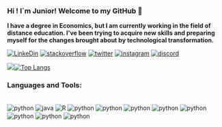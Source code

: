 ###  Hi ! I´m Junior! Welcome to my GitHub 👋

**I have a degree in Economics, but I am currently working in the field of distance education. I've been trying to acquire new skills and preparing myself for the changes brought about by technological transformation.**




[![LinkeDin](https://img.shields.io/badge/LinkedIn-0077B5?style=for-the-badge&logo=linkedin&logoColor=white)](https://www.linkedin.com/in/juniorfernandes27/) [![stackoverflow](https://img.shields.io/badge/Stack_Overflow-FE7A16?style=for-the-badge&logo=stack-overflow&logoColor=white)](https://pt.stackoverflow.com/users/172448/junior-fernandes) [![twitter](https://img.shields.io/badge/Twitter-1DA1F2?style=for-the-badge&logo=twitter&logoColor=white)](https://twitter.com/Junior18555834) [![instagram](https://img.shields.io/badge/Instagram-E4405F?style=for-the-badge&logo=instagram&logoColor=white)](https://www.instagram.com/junior.fernandes.7509/) [![discord](https://img.shields.io/badge/Discord-7289DA?style=for-the-badge&logo=discord&logoColor=white)](https://discord.com/channels/junior27max#3375)






![](https://github-readme-stats.vercel.app/api?username=Jun27-max&show_icons=true&theme=dracula)[![Top Langs](https://github-readme-stats.vercel.app/api/top-langs/?username=Jun27-max&layout=compact&theme=dracula)](https://github.com/Jun27-max?tab=repositories&q=&type=&language=&sort=)


### Languages and Tools:
<div style="display: inline_block"><br/>
    <img align="center" alt="python" src="https://img.shields.io/badge/Python-3776AB?style=for-the-badge&logo=python&logoColor=white"/>
    <img align="center" alt="java" src="https://img.shields.io/badge/Java-ED8B00?style=for-the-badge&logo=java&logoColor=white"/>
    <img align="center" alt="R" src="https://img.shields.io/badge/R-276DC3?style=for-the-badge&logo=r&logoColor=white"/>
    <img align="center" alt="python" src="https://img.shields.io/badge/MySQL-005C84?style=for-the-badge&logo=mysql&logoColor=white"/>
    <img align="center" alt="python" src="https://img.shields.io/badge/PLSQL-F80000?style=for-the-badge&logo=oracle&logoColor=black"/>
    <img align="center" alt="python" src="https://img.shields.io/badge/MongoDB-4EA94B?style=for-the-badge&logo=mongodb&logoColor=white"/>
    <img align="center" alt="python" src="https://img.shields.io/badge/Amazon_AWS-232F3E?style=for-the-badge&logo=amazon-aws&logoColor=white"/>
    <img align="center" alt="python" src="https://img.shields.io/badge/Ubuntu-E95420?style=for-the-badge&logo=ubuntu&logoColor=white"/>
    <img align="center" alt="python" src="https://img.shields.io/badge/Eclipse-2C2255?style=for-the-badge&logo=eclipse&logoColor=white"/>
    <img align="center" alt="python" src="https://img.shields.io/badge/Jupyter-F37626.svg?&style=for-the-badge&logo=Jupyter&logoColor=white"/>
    <img align="center" alt="python" src="https://img.shields.io/badge/pycharm-143?style=for-the-badge&logo=pycharm&logoColor=black&color=black&labelColor=green"/>









